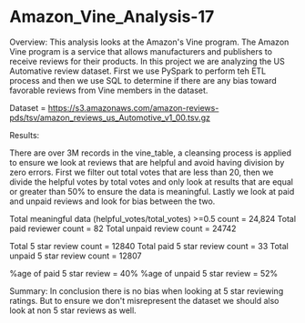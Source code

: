 # Amazon_Vine_Analysis-17

Overview:
This analysis looks at the Amazon's Vine program. The Amazon Vine program is a service that allows manufacturers and publishers to receive reviews for their products. In this project we are analyzing the US Automative review dataset. First we use PySpark to perform teh ETL process and then we use SQL to determine if there are any bias toward favorable reviews from Vine members in the dataset.  

Dataset = https://s3.amazonaws.com/amazon-reviews-pds/tsv/amazon_reviews_us_Automotive_v1_00.tsv.gz

Results:

There are over 3M records in the vine_table, a cleansing process is applied to ensure we look at reviews that are helpful and avoid having division by zero errors. First we filter out total votes that are less than 20, then we divide the helpful votes by total votes and only look at results that are equal or greater than 50% to ensure the data is meaningful. Lastly we look at paid and unpaid reviews and look for bias between the two. 

Total meaningful data (helpful_votes/total_votes) >=0.5 count = 24,824
Total paid reviewer count = 82
Total unpaid review count = 24742

Total 5 star review count = 12840
Total paid 5 star review count = 33
Total unpaid 5 star review count = 12807

%age of paid 5 star review = 40%
%age of unpaid 5 star review = 52%

Summary:
In conclusion there is no bias when looking at 5 star reviewing ratings. But to ensure we don't misrepresent the dataset we should also look at non 5 star reviews as well. 


